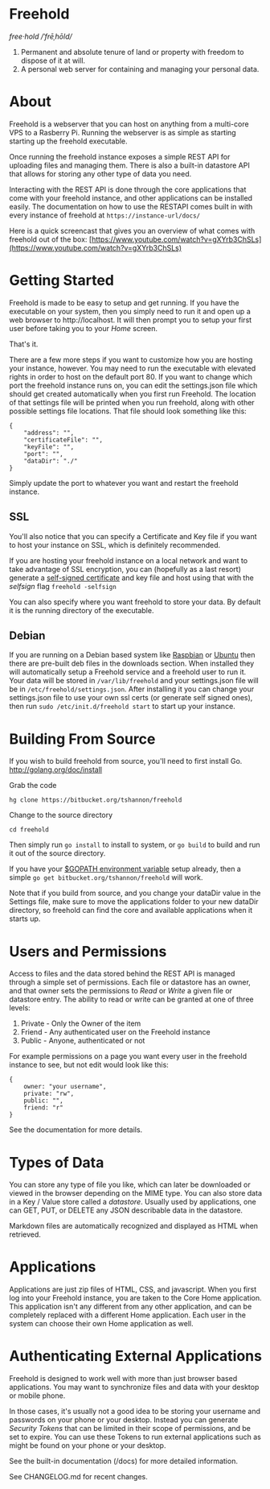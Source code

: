 Freehold
=========================
*free·hold  /ˈfrēˌhōld/*

1. Permanent and absolute tenure of land or property with freedom to dispose of it at will.
2. A personal web server for containing and managing your personal data.

About
==========
Freehold is a webserver that you can host on anything from a multi-core VPS to a Rasberry Pi.  Running the webserver is as simple as starting starting up the freehold executable.  

Once running the freehold instance exposes a simple REST API for uploading files and managing them.  There is also a built-in datastore API that allows for storing any other type of data you need.

Interacting with the REST API is done through the core applications that come with your freehold instance, and other applications can be installed easily.   The documentation on how to use the RESTAPI comes built in with every instance of freehold at ` https://instance-url/docs/ `

Here is a quick screencast that gives you an overview of what comes with freehold out of the box: [https://www.youtube.com/watch?v=gXYrb3ChSLs](https://www.youtube.com/watch?v=gXYrb3ChSLs)

Getting Started
==================
Freehold is made to be easy to setup and get running.  If you have the executable on your system, then you simply need to run it and open up a web browser to http://localhost.  It will then prompt you to setup your first user before taking you to your *Home* screen.  

That's it.  

There are a few more steps if you want to customize how you are hosting your instance, however. You may need to run the executable with elevated rights in order to host on the default port 80.  If you want to change which port the freehold instance runs on, you can edit the settings.json file which should get created automatically when you first run Freehold.  The location of that settings file will be printed when you run freehold, along with other possible settings file locations. That file should look something like this:

```
{
    "address": "",
    "certificateFile": "",
    "keyFile": "",
    "port": "",
    "dataDir": "./"
}
```

Simply update the port to whatever you want and restart the freehold instance.

SSL
-----------
You'll also notice that you can specify a Certificate and Key file if you want to host your instance on SSL, which is definitely recommended.

If you are hosting your freehold instance on a local network and want to take advantage of SSL encryption, you can (hopefully as a last resort) generate a [self-signed certificate](http://en.wikipedia.org/wiki/Self-signed_certificate) and key file and host using that with the *selfsign* flag `freehold -selfsign`

You can also specify where you want freehold to store your data.  By default it is the running directory of the executable.

Debian
-------------
If you are running on a Debian based system like [Raspbian](http://www.raspbian.org) or [Ubuntu](http://www.ubuntu.com) then there are pre-built deb files in the downloads section.  When installed they will automatically setup a Freehold service and a freehold user to run it.  Your data will be stored in `/var/lib/freehold` and your settings.json file will be in `/etc/freehold/settings.json`.  After installing it you can change your settings.json file to use your own ssl certs (or generate self signed ones), then run `sudo /etc/init.d/freehold start` to start up your instance.

Building From Source
======================
If you wish to build freehold from source, you'll need to first install Go.
http://golang.org/doc/install

Grab the code
```
hg clone https://bitbucket.org/tshannon/freehold
```

Change to the source directory
```
cd freehold
```

Then simply run `go install` to install to system, or `go build` to build and run it out of the source directory.

If you have your [$GOPATH environment variable](http://golang.org/doc/code.html#GOPATH) setup already, then a simple `go get bitbucket.org/tshannon/freehold` will work.

Note that if you build from source, and you change your dataDir value in the Settings file, make sure to move the applications folder to your new dataDir directory, so freehold can find the core and available applications when it starts up.


Users and Permissions
=======================
Access to files and the data stored behind the REST API is managed through a simple set of permissions.  Each file or datastore has an owner, and that owner sets the permissions to *Read* or *Write* a given file or datastore entry.  The ability to read or write can be granted at one of three levels:

1. Private - Only the Owner of the item
2. Friend - Any authenticated user on the Freehold instance
3. Public - Anyone, authenticated or not

For example permissions on a page you want every user in the freehold instance to see, but not edit would look like this:
```
{
	owner: "your username",
	private: "rw",
	public: "",
	friend: "r"
}
```
See the documentation for more details.


Types of Data
====================
You can store any type of file you like, which can later be downloaded or viewed in the browser depending on the MIME type.  You can also store data in a Key / Value store called a *datastore*. Usually used by applications, one can GET, PUT, or DELETE any JSON describable data in the datastore.

Markdown files are automatically recognized and displayed as HTML when retrieved.

Applications
==============
Applications are just zip files of HTML, CSS, and javascript.  When you first log into your Freehold instance, you are taken to the Core Home application.  This application isn't any different from any other application, and can be completely replaced with a different Home application.  Each user in the system can choose their own Home application as well.

Authenticating External Applications
====================================
Freehold is designed to work well with more than just browser based applications. You may want to synchronize files and data with your desktop or mobile phone. 

In those cases, it's usually not a good idea to be storing your username and passwords on your phone or your desktop.  Instead you can generate *Security Tokens* that can be limited in their scope of permissions, and be set to expire. You can use these Tokens to run external applications such as might be found on your phone or your desktop.


See the built-in documentation (/docs) for more detailed information.


See CHANGELOG.md for recent changes.
